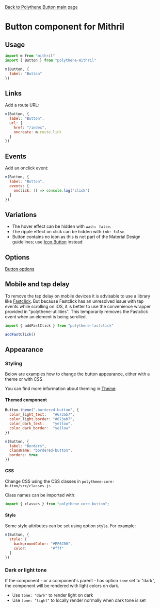 [Back to Polythene Button main page](../button.md)

# Button component for Mithril



## Usage

~~~javascript
import m from "mithril"
import { Button } from "polythene-mithril"

m(Button, {
  label: "Button"
})
~~~


## Links

Add a route URL:

~~~javascript
m(Button, {
  label: "Button",
  url: {
    href: "/index",
    oncreate: m.route.link
  }
})
~~~


## Events

Add an onclick event:

~~~javascript
m(Button, {
  label: "Button",
  events: {
    onclick: () => console.log("click")
  }
})
~~~



## Variations

* The hover effect can be hidden with `wash: false`.
* The ripple effect on click can be hidden with `ink: false`.
* Button contains no icon as this is not part of the Material Design guidelines; use [Icon Button](IconButton.md) instead



## Options

[Button options](Button.md)



## Mobile and tap delay

To remove the tap delay on mobile devices it is advisable to use a library like [Fastclick](https://github.com/ftlabs/fastclick). But because Fastclick has an unresolved issue with tap events while scrolling on iOS, it is better to use the convenience wrapper provided in "polythene-utilities". This temporarily removes the Fastclick event when an element is being scrolled.

~~~javascript
import { addFastClick } from "polythene-fastclick"

addFastClick()
~~~



## Appearance

### Styling

Below are examples how to change the button appearance, either with a theme or with CSS.

You can find more information about theming in [Theme](../polythene-theme).

#### Themed component

~~~javascript
Button.theme(".bordered-button", {
  color_light_text:   "#673ab7",
  color_light_border: "#673ab7",
  color_dark_text:    "yellow",
  color_dark_border:  "yellow"
})

m(Button, {
  label: "Borders",
  className: "bordered-button",
  borders: true
})
~~~

#### CSS

Change CSS using the CSS classes in `polythene-core-button/src/classes.js`

Class names can be imported with:

~~~javascript
import { classes } from "polythene-core-button";
~~~

#### Style

Some style attributes can be set using option `style`. For example:

~~~javascript
m(Button, {
  style: {
    backgroundColor: "#EF6C00",
    color:           "#fff"
  }
})
~~~

### Dark or light tone

If the component - or a component's parent - has option `tone` set to "dark", the component will be rendered with light colors on dark. 

* Use `tone: "dark"` to render light on dark
* Use `tone: "light"` to locally render normally when dark tone is set




